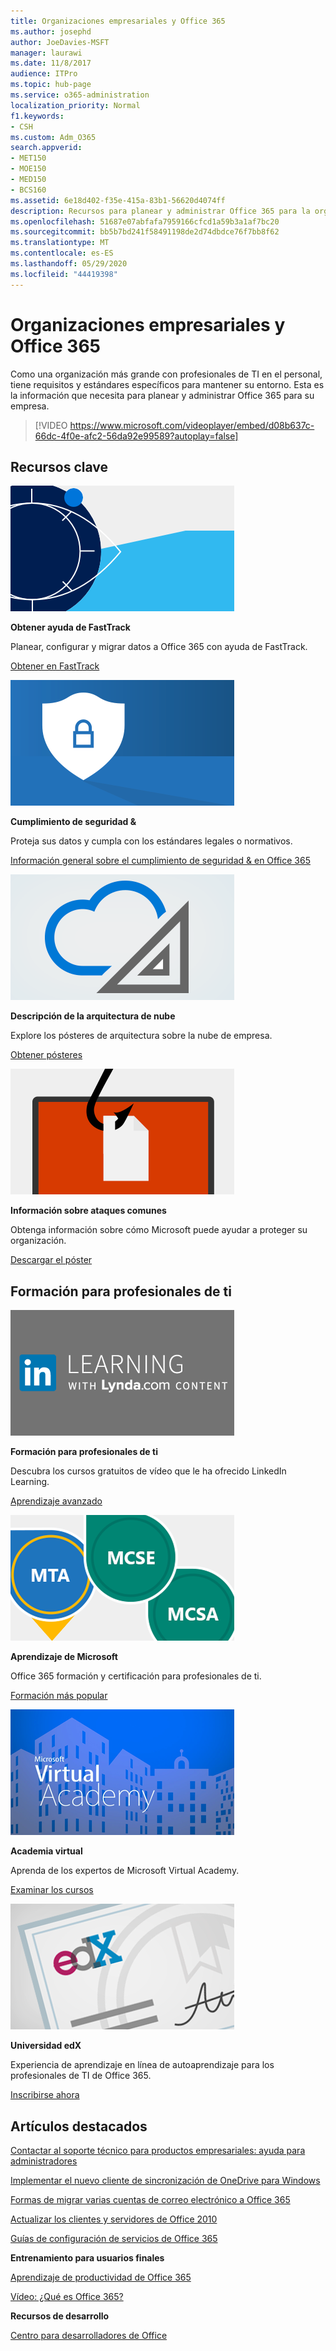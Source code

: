 ```yaml
---
title: Organizaciones empresariales y Office 365
ms.author: josephd
author: JoeDavies-MSFT
manager: laurawi
ms.date: 11/8/2017
audience: ITPro
ms.topic: hub-page
ms.service: o365-administration
localization_priority: Normal
f1.keywords:
- CSH
ms.custom: Adm_O365
search.appverid:
- MET150
- MOE150
- MED150
- BCS160
ms.assetid: 6e18d402-f35e-415a-83b1-56620d4074ff
description: Recursos para planear y administrar Office 365 para la organización de la empresa.
ms.openlocfilehash: 51687e07abfafa7959166cfcd1a59b3a1af7bc20
ms.sourcegitcommit: bb5b7bd241f58491198de2d74dbdce76f7bb8f62
ms.translationtype: MT
ms.contentlocale: es-ES
ms.lasthandoff: 05/29/2020
ms.locfileid: "44419398"
---
```

# <a name="enterprise-organizations-and-office-365"></a>Organizaciones empresariales y Office 365

Como una organización más grande con profesionales de TI en el personal, tiene requisitos y estándares específicos para mantener su entorno. Esta es la información que necesita para planear y administrar Office 365 para su empresa.
  

> [!VIDEO https://www.microsoft.com/videoplayer/embed/d08b637c-66dc-4f0e-afc2-56da92e99589?autoplay=false]
  
## <a name="key-resources"></a>Recursos clave

![Símbolo de ojo de FastTrack para previsión](media/263443cf-d8bd-460b-ac46-a08323551f3f.png)
  
 **Obtener ayuda de FastTrack**
  
Planear, configurar y migrar datos a Office 365 con ayuda de FastTrack.
  
[Obtener en FastTrack](https://go.microsoft.com/fwlink/?linkid=238431)
  
![Símbolos de seguridad y cumplimiento](media/f96c2cdf-d151-4f44-bb11-20bb7f366a21.png)
  
 **Cumplimiento de seguridad &amp;**
  
Proteja sus datos y cumpla con los estándares legales o normativos.
  
[Información general sobre el cumplimiento de seguridad &amp; en Office 365](https://support.office.com/article/dcb83b2c-ac66-4ced-925d-50eb9698a0b2)
  
![Símbolos de nube y arquitectura](media/2850ac8d-4c99-4825-869e-83724c4ef54e.png)
  
 **Descripción de la arquitectura de nube**
  
Explore los pósteres de arquitectura sobre la nube de empresa.
  
[Obtener pósteres](https://aka.ms/cloudarch)
  
[![Un enganche de pescado snagging un documento en una pantalla (ataque de phishing)](media/dc32a996-623a-400c-9b7a-ed1b89a56948.png)](https://aka.ms/commonattacks)
  
 **Información sobre ataques comunes**
  
Obtenga información sobre cómo Microsoft puede ayudar a proteger su organización.
  
[Descargar el póster](https://aka.ms/commonattacks)
  
## <a name="training-for-it-pros"></a>Formación para profesionales de ti

![Formación para profesionales de TI de LinkedIn Learning](media/b951eac7-9d99-42b5-86a3-3058a6445077.png)
  
 **Formación para profesionales de ti**
  
Descubra los cursos gratuitos de vídeo que le ha ofrecido LinkedIn Learning.
  
[Aprendizaje avanzado](https://support.office.com/article/68cc9b95-0bdc-491e-a81f-ee70b3ec63c5.aspx)
  
![Certificaciones de Microsoft Learning: MTA, MCSE, MCSA](media/8eab3b6a-5aff-423c-9c57-fd078fdebca8.png)
  
 **Aprendizaje de Microsoft**
  
Office 365 formación y certificación para profesionales de ti.
  
[Formación más popular](https://go.microsoft.com/fwlink/?linkid=826247)
  
![Microsoft Virtual Academy](media/1bced083-acd6-4705-9f22-22009166a5d7.png)
  
 **Academia virtual**
  
Aprenda de los expertos de Microsoft Virtual Academy.
  
[Examinar los cursos](https://go.microsoft.com/fwlink/?linkid=826248)
  
![certificado de Universidad edX](media/c52ff863-94fa-4d6e-b91f-f9057956a7b0.png)
  
 **Universidad edX**
  
Experiencia de aprendizaje en línea de autoaprendizaje para los profesionales de TI de Office 365.
  
[Inscribirse ahora](https://go.microsoft.com/fwlink/?linkid=852994)
  
## <a name="featured-articles"></a>Artículos destacados

[Contactar al soporte técnico para productos empresariales: ayuda para administradores](https://support.office.com/article/32a17ca7-6fa0-4870-8a8d-e25ba4ccfd4b)
  
[Implementar el nuevo cliente de sincronización de OneDrive para Windows](https://support.office.com/article/3f3a511c-30c6-404a-98bf-76f95c519668)
  
[Formas de migrar varias cuentas de correo electrónico a Office 365](https://support.office.com/article/0a4913fe-60fb-498f-9155-a86516418842)
  
[Actualizar los clientes y servidores de Office 2010](upgrade-from-office-2010-servers-and-products.md)
  
[Guías de configuración de servicios de Office 365](setup-guides-for-office-365.md)
  
 **Entrenamiento para usuarios finales**
  
[Aprendizaje de productividad de Office 365](https://support.office.com/article/af07cb6b-980d-4f33-8599-322582767408)
  
[Vídeo: ¿Qué es Office 365?](https://support.office.com/article/847caf12-2589-452c-8aca-1c009797678b)
  
 **Recursos de desarrollo**
  
[Centro para desarrolladores de Office](https://go.microsoft.com/fwlink/?linkid=615418)
  

